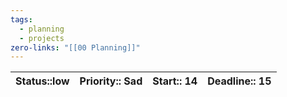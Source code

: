 ```yaml
---
tags:
  - planning
  - projects
zero-links: "[[00 Planning]]"
---
```









| Status::low | Priority:: Sad | Start:: 14 | Deadline:: 15 |
| :----------------: | :---------------------: | :---------------: | :---------------------: |

